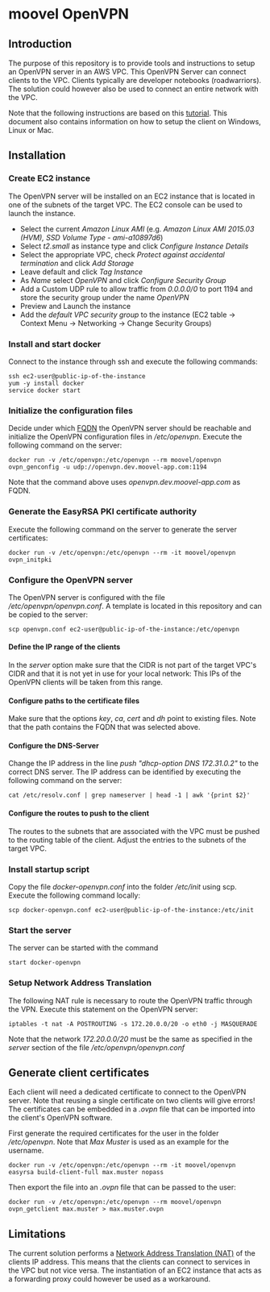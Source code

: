 # moovel OpenVPN

## Introduction
The purpose of this repository is to provide tools and instructions to setup an OpenVPN server in an AWS VPC.
This OpenVPN Server can connect clients to the VPC.
Clients typically are developer notebooks (roadwarriors).
The solution could however also be used to connect an entire network with the VPC.

Note that the following instructions are based on this 
[tutorial](https://www.digitalocean.com/community/tutorials/how-to-run-openvpn-in-a-docker-container-on-ubuntu-14-04).
This document also contains information on how to setup the client on Windows, Linux or Mac. 

## Installation

### Create EC2 instance
The OpenVPN server will be installed on an EC2 instance that is located in one of the subnets of the target VPC.
The EC2 console can be used to launch the instance.

* Select the current _Amazon Linux AMI_ (e.g. _Amazon Linux AMI 2015.03 (HVM), SSD Volume Type - ami-a10897d6_)
* Select _t2.small_ as instance type and click _Configure Instance Details_
* Select the appropriate VPC, check _Protect against accidental termination_ and click _Add Storage_
* Leave default and click _Tag Instance_
* As _Name_ select _OpenVPN_ and click _Configure Security Group_
* Add a Custom UDP rule to allow traffic from _0.0.0.0/0_ to port 1194 and store the security group under the name _OpenVPN_
* Preview and Launch the instance
* Add the _default VPC security group_ to the instance (EC2 table -> Context Menu -> Networking -> Change Security Groups)

### Install and start docker
Connect to the instance through ssh and execute the following commands:

```
ssh ec2-user@public-ip-of-the-instance
yum -y install docker
service docker start
```

### Initialize the configuration files
Decide under which [FQDN](https://en.wikipedia.org/wiki/Fully_qualified_domain_name) the OpenVPN server should
be reachable and initialize the OpenVPN configuration files in _/etc/openvpn_.
Execute the following command on the server:

```
docker run -v /etc/openvpn:/etc/openvpn --rm moovel/openvpn ovpn_genconfig -u udp://openvpn.dev.moovel-app.com:1194
```

Note that the command above uses _openvpn.dev.moovel-app.com_ as FQDN.

### Generate the EasyRSA PKI certificate authority

Execute the following command on the server to generate the server certificates:

```
docker run -v /etc/openvpn:/etc/openvpn --rm -it moovel/openvpn ovpn_initpki
```
 
### Configure the OpenVPN server

The OpenVPN server is configured with the file _/etc/openvpn/openvpn.conf_.
A template is located in this repository and can be copied to the server:

```
scp openvpn.conf ec2-user@public-ip-of-the-instance:/etc/openvpn
```

#### Define the IP range of the clients
In the _server_ option make sure that the CIDR is not part of the target VPC's CIDR and that it is not yet in use for your local network:
This IPs of the OpenVPN clients will be taken from this range.

#### Configure paths to the certificate files
Make sure that the options _key_, _ca_, _cert_ and _dh_ point to existing files.
Note that the path contains the FQDN that was selected above.
  
#### Configure the DNS-Server
Change the IP address in the line _push "dhcp-option DNS 172.31.0.2"_ to the correct DNS server.
The IP address can be identified by executing the following command on the server:

```
cat /etc/resolv.conf | grep nameserver | head -1 | awk '{print $2}'
```
#### Configure the routes to push to the client
The routes to the subnets that are associated with the VPC must be pushed to the routing table of the client.
Adjust the entries to the subnets of the target VPC.
 
### Install startup script
Copy the file _docker-openvpn.conf_ into the folder _/etc/init_ using scp.
Execute the following command locally:

```
scp docker-openvpn.conf ec2-user@public-ip-of-the-instance:/etc/init
```

### Start the server
The server can be started with the command

```
start docker-openvpn
```

### Setup Network Address Translation
The following NAT rule is necessary to route the OpenVPN traffic through the VPN.
Execute this statement on the OpenVPN server:

```
iptables -t nat -A POSTROUTING -s 172.20.0.0/20 -o eth0 -j MASQUERADE
```

Note that the network _172.20.0.0/20_ must be the same as specified in the 
_server_ section of the file _/etc/openvpn/openvpn.conf_ 

## Generate client certificates
Each client will need a dedicated certificate to connect to the OpenVPN server.
Note that reusing a single certificate on two clients will give errors!
The certificates can be embedded in a _.ovpn_ file that can be imported into the client's OpenVPN software.

First generate the required certificates for the user in the folder _/etc/openvpn_.
Note that _Max Muster_ is used as an example for the username.

```
docker run -v /etc/openvpn:/etc/openvpn --rm -it moovel/openvpn easyrsa build-client-full max.muster nopass
```

Then export the file into an _.ovpn_ file that can be passed to the user:

```
docker run -v /etc/openvpn:/etc/openvpn --rm moovel/openvpn ovpn_getclient max.muster > max.muster.ovpn
```

## Limitations
The current solution performs a [Network Address Translation (NAT)](https://de.wikipedia.org/wiki/Network_Address_Translation)
of the clients IP address. This means that the clients can connect to services in the VPC but not vice versa.
The instantiation of an EC2 instance that acts as a forwarding proxy could however be used as a workaround.

